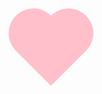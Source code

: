 <!DOCTYPE html>
<html>
	<head>
		<meta charset="utf-8">
		<style>
            * {
				padding:0;
				margin:0;
			}
            .content__default:not(.custom){
                padding:0;
                margin:0;
                max-width:100%;
            }
            .page-title{ display: none; } 
            .page-edit{ display: none; } 
            .comments-wrapper{ display: none; }
            .page-title{
                display: none;
            }
			.abc{
				width:100vw;
				height:100vh;
                display: flex;
				justify-content: center;
				align-items: center;
				/*background: #ffffff;*/
				text-align: center;
				/*animation-name:backdiv;*/
				/*animation-duration: 5s;*/
				/*animation-iteration-count: infinite;*/
			}
			.heart{
				width:200px;
				height:200px;
				position: absolute;
				background: pink;
				transform: rotate(45deg);
				animation-name:change;
				animation-duration: 5s;
				animation-iteration-count: infinite;
			}
			/* 伪类创建 */
			.heart::before{
				content:'';
				width:200px;
				height:200px;
				background: pink;
				border-radius: 50%;
				position: absolute;
				/* 定位 */
				transform: translateX(-200px);
			}
			.heart::after{
				content:'';
				width:200px;
				height:200px;
				background: pink;
				border-radius: 50%;
				position: absolute;
				/* 定位 */
				transform: translate(-100px,-100px);
				/* transform: translateX(-100px); */
			}
			@keyframes change{
				0%{
					transform: rotate(45deg) scale(0.5);
				}
				50%{
					transform: rotate(45deg) scale(0.8);
				}
				100%{
					transform: rotate(45deg) scale(0.5);
				}
			}
			@keyframes backdiv {
			  50% {
			    background: #ffe6f2;
			  }
			}
		</style>
	</head>
	<body>
        <div class="abc">
		    <div class='heart'> </div>
        </div>
	</body>
</html>
